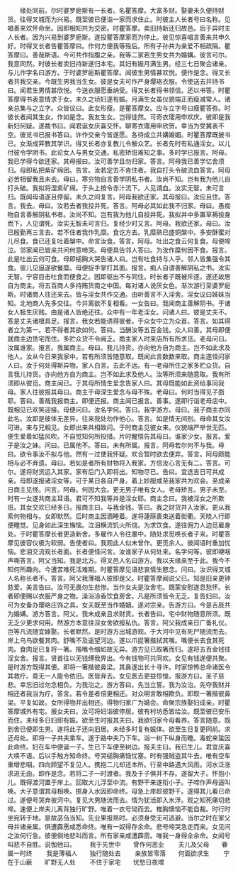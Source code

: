 <!-- { "loadSidebar": true } -->
　　缘处同前。尔时婆罗痆斯有一长者。名瞿答摩。大富多财。娶妻未久便持财货。往得叉城而为兴易。既至彼已便诣一家而求住止。时彼主人长者号曰名称。见唱善来欢怀命坐。因即相知共为交密。时瞿答摩。卖旧持新还归故邑。后于异时主人长者。因为兴易到婆罗痆斯。遂投瞿答摩家而为停止。彼见惊喜唱言善来共申久好。时得叉长者告瞿答摩曰。作何方便我等殁后。所有子孙共为亲爱不相疏隔。瞿答摩曰。善哉斯语。今可共作指腹之亲。我等二家若生男女共为婚媾。彼言可尔。我意同然。时彼长者卖旧持新遂归本宅。其妇有娠月满生男。经三七日聚会诸亲。与儿作字名曰游方。于时婆罗痆斯瞿答摩。闻彼生男情甚欢悦。便作是念。得叉长者共我交亲。今既生男我当生女。彼是女夫可作严身璎珞衣服。令使送去并持书曰。闻君生男情甚欣悦。今送衣服愿垂纳受。得叉长者得书领信。还以书答。时瞿答摩得书表意情求于女。未久之顷妇遂有娠。月满生女虽仪貌端正而瘦减常人。诸亲总集与之立字。众皆议曰。此女形瘦。是瞿答摩女。应与立字号曰瘦瞿答弥。时彼长者闻其生女。作如是念。我友生女。岂得徒然。可奇衣璎用申欢庆。彼即是我新妇何疑。遂裁书曰。闻君诞女庆喜交怀。聊寄衣璎用申欣贺。幸当为受冀表不空。彼览书已报书答曰。许作交亲今皆遂愿。各待成立共媾婚姻。时瞿答摩既披书已。女渐成笄教其学识。得叉长者亦复教儿令解众艺。长者先时有私通淫女。以儿付彼令学阴书。此论女人与男女交通。私密矫诳难知之事。多时学已报言。阿母。我已学得今欲还家。其母报曰。汝可善学且勿归家。答言。阿母我已善学忆舍须归。母即私把紫矿绵团。告言。汝若定去不肯住者。我自打头令破流血答言。阿母必苦相留我且未去。母曰。寒穷物自言善学阴私书者。汝尚不知。岂有我为他儿自打头破。我拟将湿紫矿绵。于头上按令赤汁流下。人见谓血。汝实无智。未可言归。既闻母语遂且停留。未久之间复言。阿母我欲还家。其母报曰。汝应且住。答言。我去。母曰。汝若去者我投井死。答言。阿母必其如此我不归家。母曰。愚痴物自言善解阴私书者。汝尚不知。岂有我为他儿自投井死。我拟井中多置草褥投身而下。人见谓死。汝实无智未可言归。复经少时又言。阿母。我欲还家。母曰。汝已殷勤再三言去。若不住者我作乳糜。食讫方去。乳糜熟已盛铜槃中。多安酥蜜对儿尽食。食已还复吐着槃中。命言汝食。答言。阿母。吐出之食云何复食。母便啼泣。邻家闻已皆来共问何意啼哭。母便具告邻人答曰。为汝作糜何因不食。报言。此是吐出云何可食。母即槌胸大哭告诸人曰。岂有吐食持与人乎。邻人皆集强令其食。彼儿见逼遂欲餐糜。母便捉手掌打其面。报言。痴人自谓善解阴私之书。汝实无智。宁容目击吐食而便食之。因即驱出不与同住。时长者子既被斥逐。遂还故居自为商主。将五百商人多持贿货南之中国。每对诸人说厌女色。渐次游行至婆罗痆斯。时诸商人往还来去。皆与淫女共作交通。由听善言不入淫舍。淫女议曰姊妹当知。北地商人先多交往。今并离欲不复相看。一女告曰。我闻商主善解阴书。于诸女人极生厌贱。由是诸人皆绝还往。众中有一年老淫女。问诸人曰。彼是丈夫不。答是丈夫诸根具足。报言。我女若能诱得彼者。于众女中立为众首。答言。如其得者立为第一。若不得者其欲如何。答曰。当酬汝等五百金钱。众人曰善。其母即便就商主边赁宅而住。多贮众货不令阙乏。商主家人时来店所有所求觅。老母问曰。汝属谁家。报言。我属商主。母曰。我儿持货。亦向他方自为商主。岂不如此求及他人。汝从今日来我家中。若有所须皆随意取。既闻此言数数来取。商主遂怪问家人曰。汝于何处得斯异物。家人白言。去此不远。有一老母所住之家多贮众货。自言我儿持货。亦向他方自为商主。岂不如此求及他人。汝等所须来随意取。我有所须即从彼觅。商主闻已。于其母所情生爱念告家人曰。其母既能如此资给事同我母。家人往彼报其母曰。商主于母深生爱念与母不殊。老母曰。何时当得见子面耶。答曰。善哉我报商主。即便还报。商主闻已报言。善事。遂即行诣老母店中。既相见已欢笑迎接。母便问曰。汝名字何。答曰。我字游方。母曰。我子商主亦同此名。汝即是彼体无差异。往来我处勿作他心。答言。如是情无间别。母命其女汝可进。来与兄相见。女即出来共相致问。于时商主见彼女来。仪貌端严举世无匹。便生爱着如猛风吹。不自觉知何所投措。片时醒悟告其母曰。谁家少女。报言。爱子是汝之妹。问曰。已属他不。答曰。未有所属。报言。阿母若尔何不与我。母曰。欲令事汝不拟与他。然有一过使我怀疑。欢合暂时欲去便弃。答言。阿母颇能相与必不弃遗。母曰。若如是者所有财物将入我家。方信汝心言无有二。答言。可尔。遂将财货运入其家。家有后门入即将出。知物尽已。告曰。宜选吉日可共成亲。母即遂报诸淫女等。可于某日各自严身。着上妙服咸至我家共为欢会。至成亲日商主见怪。问言。阿母。何因大会。更无男子唯有女人。老母矫言。男子未至。时有一女遂共商主耳语。君可不知我等并是淫女耶。商主念曰。我被淫女之所欺诳。其女交欢已经多日。报商主曰。与我金钱。答曰。我之财货并入汝家。更从我索何物相与。女即默然。后时商主因酒睡着。遂将蘧蒢裹束送着街衢。天晓人行即便睡觉。见身如此深生悔恼。泣泪横流饥火所烧。为求饮食。遂往佣力人边觅雇身处。于时瞿答摩长者更造新舍。多雇作人令往廛中。随处求觅唤长者子来。时瞿答摩见彼容仪极为软弱。告使者曰。我观此人似未曾作。更觅余人。彼闻语时重加忧恼。悲泪交流观长者面。长者便怪问言。汝谁家子从何处来。名字何等。彼即哽咽声嘶答言。阿父当知。我是北方。得叉邑人名曰游方。我以天缘来至于此。我今不知何所趣向。今遭苦难死活难期。时瞿答摩见语悲哀情生愍念。问曰。汝识得叉城人名称长者不。答言。阿父我薄福人彼即是父。时瞿答摩闻说父已。知是旧亲更钟慈爱。美言告曰。汝可无畏勿生悲惨。当作女夫是汝舍宅。既蒙安慰遂息愁怀。长者即便赐以衣服严身之物。澡浴涂香饮食房舍。凡是所须皆令无乏。复告妇曰。汝可为女备办璎珞庄饰之具。女夫既至当作婚姻。遂对宗亲。告游方曰。今是吉辰共为婚媾。游方答言。阿父。我未成亲且求财货。长者告曰。宅中财物随意所须。既无乏少更求何用。然游方本意往淫女舍欲报私仇。答言。阿父我成亲日广备礼仪。岂等凡流随宜嫁娶。长者默然。是时游方出城游观。于大河中见有死尸随流而去。岸上乌鸟欲餐其肉。舒嘴不及遥望河边。遂以爪捉箸揩拭其嘴。嘴便长去食其死肉。食肉足已复将一箸。揩嘴令缩如故无异。游方见已取箸而归。遂将五百金钱往淫女舍。报言。贤首往以无钱缚我畀出。今有钱物可共同欢。女见有钱遂便共聚。是时游方既得其便。即将一箸揩彼鼻梁。其鼻遂出长十寻许。时家惊怖总命诸医令其救疗。竟无一人能令依旧。医皆弃去。女见医去更益惊惶。报游方曰。圣子慈悲。幸忘旧过勿念相负。为我治之。游方答曰。先当立誓。我为汝治。先夺我财并相还者我当为疗。答言。若令差者倍更相还。对众明言敢相欺负。即取一箸揩彼鼻梁。平复如故。女所得物并出相还。得物归家广为婚会。命聚宗族娶妇成亲。时瞿答摩城外有宅。报女夫曰。汝可将妇诣彼停居。彼有村坊悉皆给汝。既至彼已安乐而住。未经多日妇即有娠。欲至生时报其夫曰。我欲归家今母看养。答言随意。既到舍已便即生男。遂将此子还向旧居。未经多时复有娠体。欲至生日复更同前。求还母处。即将一子共夫乘车。遂于路中夫乃下车。诣一树下纵身而睡。毒蛇来蜇因此命终。妇在车中便诞一子。生已下车便至树边。报夫主曰。我已生儿。君宜庆喜大唤不语。后以手触方知命终。号哭槌胸痛恼忧塞。时有强贼盗其牛去。唯有空车重增悲咽。四向顾望不复见人。携抱二儿却还本所。行至中路遇大风雨。河水泛涨求进无由。即作是念。若将二子一时渡者。我及于子俱并不存。遂留大子。怀抱小儿。既得渡河置于岸上。回取大儿浮至中流。有野干来遂衔小子。子啼作声母遥叫唤。大子意谓其母相唤。掷身入水因即命终。母急上岸趁彼野干。遂得其儿看已命过。遂便号哭弃彼河中。复见大男随流而去。情为犹活即入水浮。观之知死痛切悲啼。速便上岸夫儿离背独行旷野。唯着一衣号恸而去。椎胸懊恼不能自裁。时行时坐宛转于地。是故苾刍当知。先业果报熟时。必须身受无可逃避。当尔之时在家父母并诸亲属。俱遭霹雳咸悉命终。唯有一奴得存余命。悲号啼哭急走而来。女见问之汝何行急。彼便倒地悲叫而言。所有家亲咸遭霹雳。唯我一身得全余命。女闻号叫悲不自胜。说伽他曰。
　　我于先世中　　曾作何恶业
　　夫儿及父母　　眷属一时终
　　我是薄福人　　独行随处去
　　亲族皆零落　　何面欲求生
　　宁在于山薮　　旷野无人处
　　不住于家宅　　忧愁日夜增
